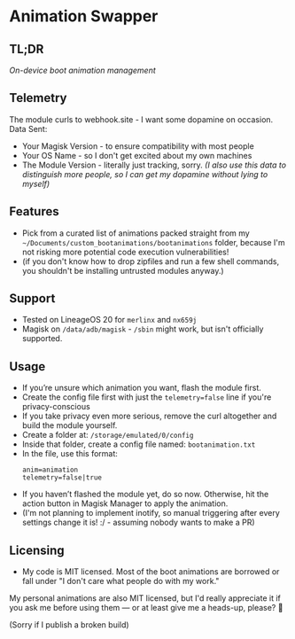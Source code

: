 # Animation Swapper
## TL;DR
*On-device boot animation management*

## Telemetry

The module curls to webhook.site - I want some dopamine on occasion.
Data Sent:
- Your Magisk Version - to ensure compatibility with most people
- Your OS Name - so I don't get excited about my own machines
- The Module Version - literally just tracking, sorry.
_(I also use this data to distinguish more people, so I can get my dopamine without lying to myself)_

## Features

- Pick from a curated list of animations packed straight from my `~/Documents/custom_bootanimations/bootanimations` folder, because I'm not risking more potential code execution vulnerabilities!  
 - (if you don't know how to drop zipfiles and run a few shell commands, you shouldn't be installing untrusted modules anyway.)

## Support
- Tested on LineageOS 20 for `merlinx` and `nx659j`
- Magisk on `/data/adb/magisk` - `/sbin` might work, but isn't officially supported.

## Usage

- If you’re unsure which animation you want, flash the module first.
 - Create the config file first with just the `telemetry=false` line if you're privacy-conscious
 - If you take privacy even more serious, remove the curl altogether and build the module yourself.
- Create a folder at: `/storage/emulated/0/config`
- Inside that folder, create a config file named: `bootanimation.txt`
- In the file, use this format:
    ```text
    anim=animation
    telemetry=false|true
    ```
- If you haven’t flashed the module yet, do so now. Otherwise, hit the action button in Magisk Manager to apply the animation.  
 - (I'm not planning to implement inotify, so manual triggering after every settings change it is! :/ - assuming nobody wants to make a PR)

## Licensing

- My code is MIT licensed. Most of the boot animations are borrowed or fall under "I don't care what people do with my work."

My personal animations are also MIT licensed, but I'd really appreciate it if you ask me before using them — or at least give me a heads-up, please? 🙂  


(Sorry if I publish a broken build)
